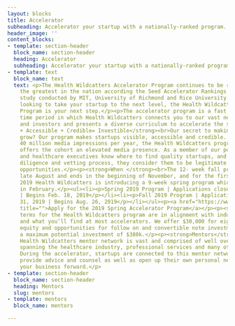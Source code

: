 ```yaml
---
layout: blocks
title: Accelerator
subheading: Accelerator your startup with a nationally-ranked program.
header_image: ''
content_blocks:
- template: section-header
  block_name: section-header
  heading: Accelerator
  subheading: Accelerator your startup with a nationally-ranked program.
- template: text
  block_name: text
  text: <p>The Health Wildcatters Accelerator Program continues to be ranked among
    the greatest in the nation according the Seed Accelerator Rankings Project, a
    study conducted by MIT, University of Richmond and Rice University. If you’re
    looking to take your startup to the next level, the Health Wildcatters Accelerator
    Program is your next step.</p><p>The accelerator program is a fast and furious
    time period in which Health Wildcatters connects you to our vast network of mentors
    and investors and presents a diverse curriculum to accelerate the startups growth.</p><p><strong>Visible
    + Accessible + Credible= Investible</strong><br>Our secret to making startups
    grow? Our program makes startups visible, accessible and credible. Garnering over
    40 million media impressions per year, the Health Wildcatters program immediately
    offers the cohort an elevated media presence. As a member of our portfolio investors
    and healthcare executives know where to find quality startups, and after our due
    diligence and vetting process, they consider them to be legitimate investment
    opportunities.</p><p><strong>When </strong><br>The 12- week fall program begins
    late August and ends in the beginning of November, and for the first time, in
    2019 Health Wildcatters is introducing a 9-week spring program which will begin
    in February.</p><ul><li><p>Spring 2019 Program | Applications close Dec. 31, 2018
    | Begins Feb. 18, 2019</p></li><li><p>Fall 2019 Program | Applications close May
    31, 2019 | Begins Aug. 26, 2019</p></li></ul><p><a href="https://www.f6s.com/healthwildcatters2019/apply"
    title="">Apply for the 2019 Spring Accelerator Program</a></p><p><strong>Terms</strong><br>The
    terms for the Health Wildcatters program are in alignment with industry standards
    and what you’ll find at most accelerators. We offer $30,000 for eight percent
    equity and opportunities for follow on and convertible note investments to total
    a maximum potential investment of $380k.</p><p><strong>Mentors</strong><br>The
    Health Wildcatters mentor network is vast and comprised of well over 200 individuals
    spanning the healthcare industry, professional services and many other verticals.
    During the accelerator, startups are connected to this mentor network who in turn
    provide advice and counsel as well as open up their own personal networks to propel
    your business forward.</p>
- template: section-header
  block_name: section-header
  heading: Mentors
  slug: mentors
- template: mentors
  block_name: mentors

---
```

